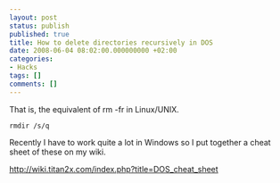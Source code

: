 ```yaml
---
layout: post
status: publish
published: true
title: How to delete directories recursively in DOS
date: 2008-06-04 08:02:00.000000000 +02:00
categories:
- Hacks
tags: []
comments: []
---
```

That is, the equivalent of rm -fr in Linux/UNIX.

```
rmdir /s/q
```

Recently I have to work quite a lot in Windows so I put together a cheat sheet of these on my wiki.

<a href="http://wiki.titan2x.com/index.php?title=DOS_cheat_sheet">http://wiki.titan2x.com/index.php?title=DOS_cheat_sheet</a>
